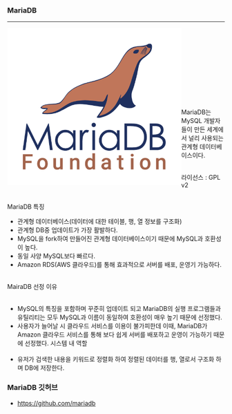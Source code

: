 ### MariaDB

---

<img src="media/MariaDB.png" alt='MariaDB' align='left' width="80%" height="80%"></img><br/><br/><br/><br/><br/><br/><br/><br/><br/><br/>

MariaDB는 MySQL 개발자들이 만든 세계에서 널리 사용되는 관계형 데이터베이스이다.<br/><br/>



라이선스 :  GPL v2<br/><br/>

MariaDB 특징

* 관계형 데이터베이스(데이터에 대한 테이블, 행, 열 정보를 구조화)
* 관계형 DB중 업데이트가 가장 활발하다.
* MySQL을 fork하여 만들어진 관계형 데이터베이스이기 때문에 MySQL과 호환성이 높다.
* 동일 사양 MySQL보다 빠르다.
* Amazon RDS(AWS 클라우드)를 통해 효과적으로 서버를 배포, 운영기 가능하다.<br><br/>

MairaDB 선정 이유<br/><br/>
* MySQL의 특징을 포함하며 꾸준히 업데이트 되고 MariaDB의 실행 프로그램들과 유틸리티는 모두 MySQL과 이름이 동일하여 호환성이 매우 높기 때문에 선정했다.
* 사용자가 늘어날 시 클라우드 서비스를 이용이 불가피한데 이때, MariaDB가 Amazon 클라우드 서비스를 통해 보다 쉽게 서버를 배포하고 운영이 가능하기 때문에 선정했다.
시스템 내 역할<br/><br/>
* 유저가 검색한 내용을 키워드로 정렬화 하여 정렬된 데이터를 행, 열로서 구조화 하며 DB에 저장한다.
 
### MariaDB 깃허브
* https://github.com/mariadb
